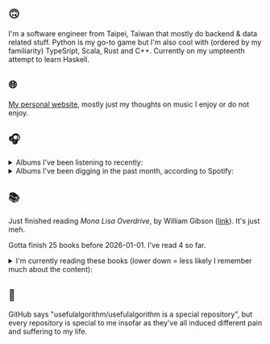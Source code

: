 ## 🙃

I'm a software engineer from Taipei, Taiwan that mostly do backend & data related stuff. Python is my go-to game but I'm also cool with (ordered by my familiarity) TypeSript, Scala, Rust and C++. Currently on my umpteenth attempt to learn Haskell.

## 🌐

[My personal website](https://usefulalgorithm.github.io/), mostly just my thoughts on music I enjoy or do not enjoy.

## 🎧

<details>
<summary>Albums I've been listening to recently:</summary>

- _Only Good Dreams for Me_, by Zaumne
- _Skinned_, by ML Buch
- _Set_, by Konrad Sprenger

</details>

<details>
<summary>Albums I've been digging in the past month, according to Spotify:</summary>

- _卵_, by betcover!!
- _馬_, by betcover!!
- _Endlessness_, by Nala Sinephro
- _Seven Reorganisations_, by Beatrice Dillon, Explore Ensemble
- _Trellis_, by Lifted
- _Only Good Dreams for Me_, by Zaumne
- _Intrinsic Rhythm_, by Perila
- _Mahōgakkō_, by Hakushi Hasegawa
- _Skinned_, by ML Buch
- _Larderello_, by Dos Monos
- _Damaged_, by Ghost Dubs
- _Naya_, by Dawuna
- _How to Rescue Things_, by Bill Orcutt
- _Palookaville_, by Serengeti
- _forge_, by KMRU
- _You Only Die 1nce_, by Freddie Gibbs
- _Skylla_, by Ruth Goller
- _Great Doubt_, by Astrid Sonne
- _11100011_, by Asian Glow

</details>

## 📚

Just finished reading _Mona Lisa Overdrive_, by William Gibson ([link](https://hardcover.app/books/mona-lisa-overdrive)). It's just meh.

Gotta finish 25 books before 2026-01-01. I've read 4 so far.

<details>
<summary>I'm currently reading these books (lower down = less likely I remember much about the content):</summary>

- _Martyr! A Novel_, by Kaveh Akbar ([link](https://hardcover.app/books/martyr-a-novel))
- _The Absence of Myth: Writings on Surrealism_, by Georges Bataille, Michael   Richardson ([link](https://hardcover.app/books/the-absence-of-myth-writings-on-surrealism))
- _Genesis and Trace: Derrida Reading Husserl and Heidegger_, by Paola Marrati, Simon Sparks ([link](https://hardcover.app/books/genesis-and-trace))
- _Philosophical Chemistry: Genealogy of a Scientific Field_, by Manuel DeLanda ([link](https://hardcover.app/books/philosophical-chemistry))
- _Political Categories: Thinking Beyond Concepts_, by Michael Marder ([link](https://hardcover.app/books/political-categories))
- _Regeneration_, by Pat Barker ([link](https://hardcover.app/books/regeneration-1991))
- _K-punk_, by Mark Fisher ([link](https://hardcover.app/books/k-punk-2018))
- _A Biography of Ordinary Man: On Authorities and Minorities_, by François Laruelle, Jessie Hock, and friends ([link](https://hardcover.app/books/a-biography-of-ordinary-man))
- _A Short History of Decay_, by Emil M. Cioran, Richard Howard ([link](https://hardcover.app/books/a-short-history-of-decay))
- _Anti-Oedipus_, by Gilles Deleuze, Félix Guattari, and friends ([link](https://hardcover.app/books/anti-oedipus))
- _A Thousand Plateaus_, by Gilles Deleuze ([link](https://hardcover.app/books/a-thousand-plateaus))

</details>

## 💬

GitHub says "usefulalgorithm/usefulalgorithm is a special repository", but every repository is special to me insofar as they've all induced different pain and suffering to my life.